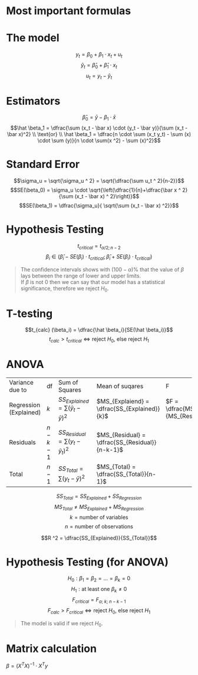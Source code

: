 # Most important formulas

# The model

$$y_t = \beta_0 + \beta_1 \cdot x_t + u_t$$
$$\hat y_t =\hat \beta_0 + \hat \beta_1 \cdot x_t$$
$$u_t = y_t - \hat y_t$$

# Estimators

$$\hat \beta_0 = \bar y - \beta_1 \cdot \bar x$$
$$\hat \beta_1 = \dfrac{\sum (x_t - \bar x) \cdot (y_t - \bar y)}{\sum (x_t - \bar x)^2} \\ \text{or} \\ \hat \beta_1 = \dfrac{n \cdot \sum (x_t y_t) - \sum (x) \cdot \sum (y)}{n \cdot \sum(x ^2) - \sum (x)^2}$$

# Standard Error

$$\sigma_u = \sqrt{\sigma_u ^ 2} = \sqrt{\dfrac{\sum u_t ^ 2}{n-2}}$$
$$SE(\beta_0) = \sigma_u \cdot \sqrt{\left(\dfrac{1}{n}+\dfrac{\bar x ^ 2}{\sum (x_t - \bar x) ^ 2}\right)}$$
$$SE(\beta_1) = \dfrac{\sigma_u}{ \sqrt{\sum (x_t - \bar x) ^2}}$$

# Hypothesis Testing

$$t_{critical} = t_{\alpha / 2;n-2}$$
$$\beta_i \in (\hat \beta_i - SE(\beta_i) \cdot t_{critical}; \hat \beta_i + SE(\beta_i) \cdot t_{critical})$$

> The confidence intervals shows with $(100 - \alpha)\%$ that the value of $\beta$ lays between the range of lower and upper limits.  
> If $\beta$ is not 0 then we can say that our model has a statistical significance, therefore we reject $H_0$.

# T-testing

$$t_{calc} (\beta_i) = \dfrac{\hat \beta_i}{SE(\hat \beta_i)}$$
$$t_{calc} > t_{critical} \Leftrightarrow \text{reject } H_0 \text{, else reject } H_1$$

# ANOVA

|                        |           |                                               |                                                |                                             |
| ---------------------- | --------- | --------------------------------------------- | ---------------------------------------------- | ------------------------------------------- |
| Variance due to        | df        | Sum of Squares                                | Mean of suqares                                | F                                           |
| Regression (Explained) | $k$       | $SS_{Explained} = \sum (\hat y_t - \bar y)^2$ | $MS_{Explaiend} = \dfrac{SS_{Explained}}{k}$   | $F = \dfrac{MS_{Explained}}{MS_{Residual}}$ |
| Residuals              | $n-k - 1$ | $SS_{Residual} = \sum (y_t - \hat y_t)^2$     | $MS_{Residual} = \dfrac{SS_{Residual}}{n-k-1}$ |                                             |
| Total                  | $n-1$     | $SS_{Total} = \sum (y_t - \bar y) ^2$         | $MS_{Total} = \dfrac{SS_{Total}}{n-1}$         |                                             |

$$SS_{Total} = SS_{Explained} + SS_{Regression}$$
$$MS_{Total} \not= MS_{Explained} + MS_{Regression}$$
$$k = \text{number of variables}$$
$$n = \text{number of observations}$$

$$R ^2 = \dfrac{SS_{Explained}}{SS_{Total}}$$

# Hypothesis Testing (for ANOVA)

$$H_0: \beta_1 = \beta_2 = ... = \beta_k = 0$$
$$H_1: \text{at least one }\beta_k \not = 0$$
$$F_{critical} = F_{\alpha;\ k;\ n-k-1}$$
$$F_{calc} > F_{critical} \Leftrightarrow \text{reject } H_0 \text{, else reject } H_1$$

> The model is valid if we reject $H_0$.

# Matrix calculation

$\beta = (X ^ T X) ^ {-1} \cdot X ^ T y$
